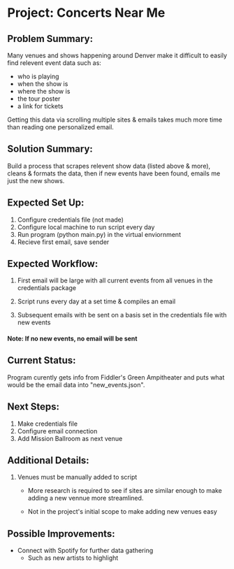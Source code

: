 # Project: Concerts Near Me

## Problem Summary: 
Many venues and shows happening around Denver make it difficult to easily find relevent event data such as:
- who is playing
- when the show is
- where the show is
- the tour poster
- a link for tickets

Getting this data via scrolling multiple sites & emails takes much more time than reading one personalized email.

## Solution Summary: 
Build a process that scrapes relevent show data (listed above & more), cleans & formats the data, then if new events have been found, emails me just the new shows.

## Expected Set Up:
1. Configure credentials file (not made)
1. Configure local machine to run script every day
2. Run program (python main.py) in the virtual enviornment
3. Recieve first email, save sender

## Expected Workflow:
1. First email will be large with all current events from all venues in the credentials package

2. Script runs every day at a set time & compiles an email

3. Subsequent emails with be sent on a basis set in the credentials file with new events

#### Note: If no new events, no email will be sent

## Current Status:
Program curently gets info from Fiddler's Green Ampitheater and puts what would be the email data into "new_events.json".

## Next Steps:
1. Make credentials file
1. Configure email connection
1. Add Mission Ballroom as next venue

## Additional Details:
1. Venues must be manually added to script

    - More research is required to see if sites are similar enough to make adding a new vennue more streamlined.

    - Not in the project's initial scope to make adding new venues easy

## Possible Improvements:
- Connect with Spotify for further data gathering
    - Such as new artists to highlight


